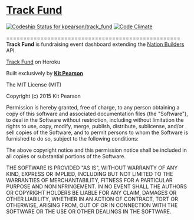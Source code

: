 # [Track Fund](https://trackfund.herokuapp.com/)

[![Codeship Status for kpearson/track_fund](https://codeship.com/projects/c7336c10-cc00-0132-2099-5ae9633e9031/status?branch=master)](https://codeship.com/projects/75898)
[![Code Climate](https://codeclimate.com/github/kpearson/track_fund/badges/gpa.svg)](https://codeclimate.com/github/kpearson/track_fund)

===================================================
__Track Fund__ is fundraising event dashboard extending the
[Nation Builders](http://nationbuilder.com/) API.

[Track Fund](https://trackfund.herokuapp.com/) on Heroku

Built exclusively by __[Kit Pearson](https://github.com/kpearson)__

The MIT License (MIT)

Copyright (c) 2015 Kit Pearson

Permission is hereby granted, free of charge, to any person obtaining a copy
of this software and associated documentation files (the "Software"), to deal
in the Software without restriction, including without limitation the rights
to use, copy, modify, merge, publish, distribute, sublicense, and/or sell
copies of the Software, and to permit persons to whom the Software is
furnished to do so, subject to the following conditions:

The above copyright notice and this permission notice shall be included in
all copies or substantial portions of the Software.

THE SOFTWARE IS PROVIDED "AS IS", WITHOUT WARRANTY OF ANY KIND, EXPRESS OR
IMPLIED, INCLUDING BUT NOT LIMITED TO THE WARRANTIES OF MERCHANTABILITY,
FITNESS FOR A PARTICULAR PURPOSE AND NONINFRINGEMENT. IN NO EVENT SHALL THE
AUTHORS OR COPYRIGHT HOLDERS BE LIABLE FOR ANY CLAIM, DAMAGES OR OTHER
LIABILITY, WHETHER IN AN ACTION OF CONTRACT, TORT OR OTHERWISE, ARISING FROM,
OUT OF OR IN CONNECTION WITH THE SOFTWARE OR THE USE OR OTHER DEALINGS IN
THE SOFTWARE.
